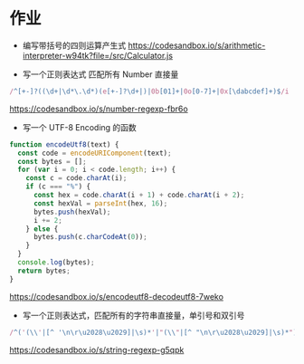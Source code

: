 # 作业


- 编写带括号的四则运算产生式
https://codesandbox.io/s/arithmetic-interpreter-w94tk?file=/src/Calculator.js


- 写一个正则表达式 匹配所有 Number 直接量
```js
/^[+-]?((\d+|\d*\.\d*)(e[+-]?\d+|)|0b[01]+|0o[0-7]+|0x[\dabcdef]+)$/i
```
https://codesandbox.io/s/number-regexp-fbr6o


- 写一个 UTF-8 Encoding 的函数
```js
function encodeUtf8(text) {
  const code = encodeURIComponent(text);
  const bytes = [];
  for (var i = 0; i < code.length; i++) {
    const c = code.charAt(i);
    if (c === "%") {
      const hex = code.charAt(i + 1) + code.charAt(i + 2);
      const hexVal = parseInt(hex, 16);
      bytes.push(hexVal);
      i += 2;
    } else {
      bytes.push(c.charCodeAt(0));
    }
  }
  console.log(bytes);
  return bytes;
}

```
https://codesandbox.io/s/encodeutf8-decodeutf8-7weko


- 写一个正则表达式，匹配所有的字符串直接量，单引号和双引号
```js
/^('(\\'|[^ '\n\r\u2028\u2029]|\s)*'|"(\\"|[^ "\n\r\u2028\u2029]|\s)*")$/i
```
https://codesandbox.io/s/string-regexp-g5qpk
